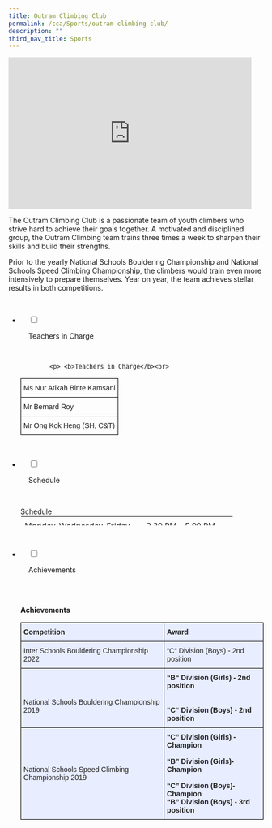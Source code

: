 ```yaml
---
title: Outram Climbing Club
permalink: /cca/Sports/outram-climbing-club/
description: ""
third_nav_title: Sports
---
```

<iframe allowfullscreen="true" height="299" width="480" frameborder="0" src="https://docs.google.com/presentation/d/e/2PACX-1vQkQo6zp_hKLi8VoOYRu7JezoR7cMHBde8SeF7KY9Vuw-lvAHDlmC81Y-TDsiPET7i9YqbW2dN9boUX/embed?start=false&amp;loop=false&amp;delayms=3000"></iframe>

The Outram Climbing Club is a passionate team of youth climbers who strive hard to achieve their goals together. A motivated and disciplined group, the Outram Climbing team trains three times a week to sharpen their skills and build their strengths.

Prior to the yearly National Schools Bouldering Championship and National Schools Speed Climbing Championship, the climbers would train even more intensively to prepare themselves. Year on year, the team achieves stellar results in both competitions.

<ul class="jekyllcodex_accordion">

  <li>

    <input type="checkbox" id="accordion1">

    <label for="accordion1">Teachers in Charge</label>

    <div>

			<p> <b>Teachers in Charge</b><br>
				
<style type="text/css">
.tg  {border-collapse:collapse;border-spacing:0;}
.tg td{border-color:black;border-style:solid;border-width:1px;font-family:Arial, sans-serif;font-size:14px;
  overflow:hidden;padding:10px 5px;word-break:normal;}
.tg th{border-color:black;border-style:solid;border-width:1px;font-family:Arial, sans-serif;font-size:14px;
  font-weight:normal;overflow:hidden;padding:10px 5px;word-break:normal;}
.tg .tg-0lax{text-align:left;vertical-align:top}
</style>
<table class="tg">
<thead>
  <tr>
    <th class="tg-0lax">Ms Nur Atikah Binte Kamsani</th>
  </tr>
</thead>
<tbody>
  <tr>
    <td class="tg-0lax">Mr Bernard Roy</td>
  </tr>
  <tr>
    <td class="tg-0lax">Mr Ong Kok Heng (SH, C&amp;T)</td>
  </tr>
</tbody>
</table>
			
</p>

    </div>

</li>
	<li>

    <input type="checkbox" id="accordion2">

    <label for="accordion2">Schedule </label>

    <div>

<p>Schedule<br> 
	
<table class="ives_tab_kosong" style="margin: 0px; outline: 0px; padding: 0px; border-collapse: collapse; border: 1px solid transparent; table-layout: fixed; color: rgb(17, 17, 17); font-family: &quot;Open Sans&quot;, sans-serif; font-size: 16px; font-style: normal; font-variant-ligatures: normal; font-variant-caps: normal; font-weight: 400; letter-spacing: normal; orphans: 2; text-align: left; text-transform: none; white-space: normal; widows: 2; word-spacing: 0px; -webkit-text-stroke-width: 0px; text-decoration-thickness: initial; text-decoration-style: initial; text-decoration-color: initial; height: 20px;"><tbody class="" style="margin: 0px; outline: 0px; padding: 0px;"><tr class="" style="margin: 0px; outline: 0px; padding: 0px;"><td width="227" class="" style="margin: 0px; outline: 0px; padding: 7px; vertical-align: top;"><p class="" style="margin: 0px 0px 1em; outline: 0px; padding: 0px; line-height: 22.4px;"><span class="" style="margin: 0px; outline: 0px; padding: 0px;">Monday, Wednesday, Friday</span></p></td><td width="163" class="" style="margin: 0px; outline: 0px; padding: 7px; vertical-align: top;"><p class="" style="margin: 0px 0px 1em; outline: 0px; padding: 0px; line-height: 22.4px;"><span class="" style="margin: 0px; outline: 0px; padding: 0px;">2.30 PM – 5.00 PM</span></p></td></tr></tbody></table></p>

    </div>

</li>
	
<li>

    <input type="checkbox" id="accordion3">

    <label for="accordion3">Achievements</label>

    <div>

<p><br><b>Achievements</b><br>
<style type="text/css">
.tg  {border-collapse:collapse;border-spacing:0;}
.tg td{border-color:black;border-style:solid;border-width:1px;font-family:Arial, sans-serif;font-size:14px;
  overflow:hidden;padding:10px 5px;word-break:normal;}
.tg th{border-color:black;border-style:solid;border-width:1px;font-family:Arial, sans-serif;font-size:14px;
  font-weight:normal;overflow:hidden;padding:10px 5px;word-break:normal;}
.tg .tg-vqm8{background-color:#E8EDFF;color:#222;text-align:left;vertical-align:top}
.tg .tg-u05r{background-color:#E8EDFF;color:#222;font-weight:bold;text-align:left;vertical-align:top}
.tg .tg-lr6o{background-color:#E8EDFF;color:#222;text-align:left;vertical-align:middle}
</style>
<table class="tg">
<thead>
  <tr>
    <th class="tg-u05r">Competition</th>
    <th class="tg-u05r">Award</th>
  </tr>
</thead>
<tbody>
  <tr>
    <td class="tg-lr6o"><span style="color:#222"> Inter Schools Bouldering Championship 2022</span></td>
    <td class="tg-lr6o"><span style="color:#222"> </span>“C“ Division (Boys) - 2nd position</td>
  </tr>
  <tr>
    <td class="tg-vqm8"><br><br><br>National Schools Bouldering Championship 2019<br></td>
    <td class="tg-u05r">“B“ Division (Girls) - 2nd position<br><br><br>“C“ Division (Boys) - 2nd position<br></td>
  </tr>
  <tr>
    <td class="tg-lr6o"><span style="color:#222">National Schools Speed Climbing Championship 2019</span></td>
    <td class="tg-u05r">“C” Division (Girls) - Champion<br>  <br>“B” Division (Girls)- Champion<br><br>“C” Division (Boys)- Champion<br> “B” Division (Boys) - 3rd position   </td>
  </tr>
</tbody>
</table>
			</p>
			
    </div>

</li>
	
	

	
</ul>